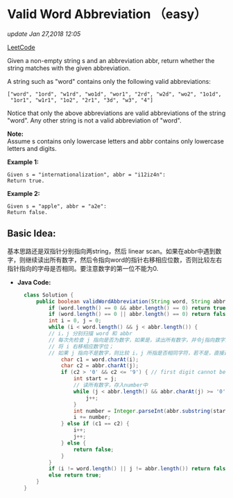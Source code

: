 # Valid Word Abbreviation （easy）

_update Jan 27,2018 12:05_

[LeetCode](https://leetcode.com/problems/valid-word-abbreviation/description/)

Given a non-empty string s and an abbreviation abbr, return whether the string matches with the given abbreviation.

A string such as "word" contains only the following valid abbreviations:

```text
["word", "1ord", "w1rd", "wo1d", "wor1", "2rd", "w2d", "wo2", "1o1d", 
 "1or1", "w1r1", "1o2", "2r1", "3d", "w3", "4"]
```

Notice that only the above abbreviations are valid abbreviations of the string "word". Any other string is not a valid abbreviation of "word".

**Note:**  
Assume s contains only lowercase letters and abbr contains only lowercase letters and digits.

**Example 1:**

```text
Given s = "internationalization", abbr = "i12iz4n":
Return true.
```

**Example 2:**

```text
Given s = "apple", abbr = "a2e":
Return false.
```

## Basic Idea:

基本思路还是双指针分别指向两string，然后 linear scan。如果在abbr中遇到数字，则继续读出所有数字，然后令指向word的指针右移相应位数，否则比较左右指针指向的字母是否相同。要注意数字的第一位不能为0.

* **Java Code:**

  ```java
    class Solution {
        public boolean validWordAbbreviation(String word, String abbr) {
            if (word.length() == 0 && abbr.length() == 0) return true;
            if (word.length() == 0 || abbr.length() == 0) return false;
            int i = 0, j = 0;
            while (i < word.length() && j < abbr.length()) {
            // i，j 分别扫描 word 和 abbr
            // 每次先检查 j 指向是否为数字，如果是，读出所有数字，并令j指向数字最后一位右边，读出数字之后
            // 将 i 右移相应数字位；
            // 如果 j 指向不是数字，则比较 i，j 所指是否相同字符，若不是，直接返回false
                char c1 = word.charAt(i);
                char c2 = abbr.charAt(j);
                if (c2 > '0' && c2 <= '9') { // first digit cannot be '0'
                    int start = j;
                    // 读所有数字，存入number中
                    while (j < abbr.length() && abbr.charAt(j) >= '0' && abbr.charAt(j) <= '9') {
                        j++;
                    }
                    int number = Integer.parseInt(abbr.substring(start, j));
                    i += number;
                } else if (c1 == c2) {
                    i++;
                    j++;
                } else {
                    return false;
                }
            }
            if (i != word.length() || j != abbr.length()) return false;
            else return true;
        }
    }
  ```

